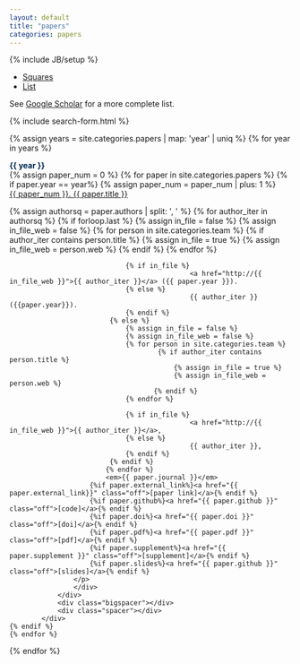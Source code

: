 ```yaml
---
layout: default
title: "papers"
categories: papers
---
```

{% include JB/setup %}



<div class="row">
	<div class="col-md-12">
		<div class="centered-pills">
			<ul class="nav nav-pills note-button">
				<li role="presentation" >
					<a class="off" href="/papers/">
						<i class="fa fa-refresh fa-fw"></i> Squares
					</a>
				</li>
				<li role="presentation" class="active">
					<a class="off" href="/papers/archive/">
						<i class="fa fa-list-ul fa-fw"></i> List
					</a>
				</li>
			</ul>
		</div>
		<div class="bigspacer"></div>
	</div>
</div>



See <a href="https://scholar.google.com/citations?user=3ffCNrEAAAAJ&hl=en">Google Scholar</a> for a more complete list. <br>

<div>
{% include search-form.html %}
</div>


<div class="container">
<div class="bigspacer"></div>

{% assign years = site.categories.papers | map: 'year' | uniq  %}
{% for year in years %}
<div class="smalltitle text-left " style="color:#00274C"><b >{{ year }}</b></div>
    {% assign paper_num = 0 %}
	{% for paper in site.categories.papers %}
	{% if paper.year == year%}
	        {% assign paper_num = paper_num | plus: 1 %}
			<div class="col-md-12 paperbox">
				<div class="media">
					<div class="media-body">
						<div class="smallhead media-heading"><a href="{{ paper.url }}" class="off">{{ paper_num }}. {{ paper.title }}</a></div>
						<p class="note"> 
							{% assign authorsq = paper.authors | split: ', ' %}
							{% for author_iter in authorsq %}
							{% if forloop.last %}
								 {% assign in_file = false %}
								 {% assign in_file_web = false %}
								 {% for person in site.categories.team %}
										 {% if author_iter contains person.title %}
											 {% assign in_file = true %}
											 {% assign in_file_web = person.web %}
										{% endif %}
								 {% endfor %}
								 
								 {% if in_file %}
												 <a href="http://{{ in_file_web }}">{{ author_iter }}</a> ({{ paper.year }}). 
								 {% else %}
												 {{ author_iter }} ({{paper.year}}).
								 {% endif %}
							 {% else %}
								 {% assign in_file = false %}
								 {% assign in_file_web = false %}
								 {% for person in site.categories.team %}
										 {% if author_iter contains person.title %}
											 {% assign in_file = true %}
											 {% assign in_file_web = person.web %}
										{% endif %}
								 {% endfor %}
							 
								 {% if in_file %}
												 <a href="http://{{ in_file_web }}">{{ author_iter }}</a>, 
								 {% else %}
												 {{ author_iter }},
								 {% endif %}
							 {% endif %}
							{% endfor %}
							<em>{{ paper.journal }}</em> 
						{%if paper.external_link%}<a href="{{ paper.external_link}}" class="off">[paper link]</a>{% endif %}
						{%if paper.github%}<a href="{{ paper.github }}" class="off">[code]</a>{% endif %}
						{%if paper.doi%}<a href="{{ paper.doi }}" class="off">[doi]</a>{% endif %}
						{%if paper.pdf%}<a href="{{ paper.pdf }}" class="off">[pdf]</a>{% endif %}
						{%if paper.supplement%}<a href="{{ paper.supplement }}" class="off">[supplement]</a>{% endif %}					
						{%if paper.slides%}<a href="{{ paper.github }}" class="off">[slides]</a>{% endif %}
					</p>
					</div>
				</div>
				<div class="bigspacer"></div>
				<div class="spacer"></div>
			</div>
	{% endif %}
	{% endfor %}
{% endfor %}

</div>